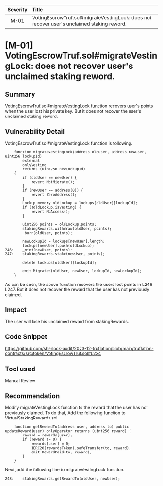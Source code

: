 | Severity | Title | 
|:--:|:---|
| [M-01](#m-01-votingescrowtrufsolmigratevestinglock-does-not-recover-users-unclaimed-staking-reword) | VotingEscrowTruf.sol#migrateVestingLock: does not recover user's unclaimed staking reword. |

# [M-01] VotingEscrowTruf.sol#migrateVestingLock: does not recover user's unclaimed staking reword.
## Summary
VotingEscrowTruf.sol#migrateVestingLock function recovers user's points when the user lost his private key.
But it does not recover the user's unclaimed staking reword.

## Vulnerability Detail
VotingEscrowTruf.sol#migrateVestingLock function is following.
```solidity
    function migrateVestingLock(address oldUser, address newUser, uint256 lockupId)
        external
        onlyVesting
        returns (uint256 newLockupId)
    {
        if (oldUser == newUser) {
            revert NotMigrate();
        }
        if (newUser == address(0)) {
            revert ZeroAddress();
        }
        Lockup memory oldLockup = lockups[oldUser][lockupId];
        if (!oldLockup.isVesting) {
            revert NoAccess();
        }

        uint256 points = oldLockup.points;
        stakingRewards.withdraw(oldUser, points);
        _burn(oldUser, points);

        newLockupId = lockups[newUser].length;
        lockups[newUser].push(oldLockup);
246:    _mint(newUser, points);
247:    stakingRewards.stake(newUser, points);

        delete lockups[oldUser][lockupId];

        emit Migrated(oldUser, newUser, lockupId, newLockupId);
    }
```
As can be seen, the above function recovers the users lost points in L246 L247.
But it does not recover the reward that the user has not previously claimed.

## Impact
The user will lose his unclaimed reward from stakingRewards.

## Code Snippet
https://github.com/sherlock-audit/2023-12-truflation/blob/main/truflation-contracts/src/token/VotingEscrowTruf.sol#L224

## Tool used
Manual Review

## Recommendation
Modify migrateVestingLock function to the reward that the user has not previously claimed.
To do that, Add the following function to VirtualStakingRewards.sol.
```solidity
    function getRewardTo(address user, address to) public updateReward(user) onlyOperator returns (uint256 reward) {
        reward = rewards[user];
        if (reward != 0) {
            rewards[user] = 0;
            IERC20(rewardsToken).safeTransfer(to, reward);
            emit RewardPaid(to, reward);
        }
    }
```
Next, add the following line to migrateVestingLock function.
```solidity
248:    stakingRewards.getRewardTo(oldUser, newUser);
```